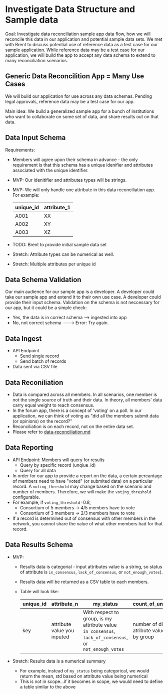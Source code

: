 # Investigate Data Structure and Sample data

Goal: Investigate data reconciliation sample app data flow, how we will reconcile this data in our application and potential sample data sets. We met with Brent to discuss potential use of reference data as a test case for our sample application. While reference data may be a test case for our application, we will build the app to accept any data schema to extend to many reconciliation scenarios.

## Generic Data Reconcilition App = Many Use Cases

We will build our application for use across any data schemas. Pending legal approvals, reference data may be a test case for our app.

Main idea: We build a generalized sample app for a bunch of institutions who want to collaborate on some set of data, and share results out on that data.

## Data Input Schema

Requirements:

- Members will agree upon their schema in advance - the only requirement is that this schema has a unique idenifier and attributes associated with the unique identifier.
- MVP: Our idenitifier and attributes types will be strings.
- MVP: We will only handle one attribute in this data reconciliation app. For example:

  | unique_id | attribute_1 |
  | --------- | ----------- |
  | A001      | XX          |
  | A002      | XY          |
  | A003      | XZ          |

- TODO: Brent to provide initial sample data set
- Stretch: Attribute types can be numerical as well.
- Stretch: Multiple attributes per unique id

## Data Schema Validation

Our main audience for our sample app is a developer. A developer could take our sample app and extend it to their own use case. A developer could provide their input schema. Validation on the schema is not neccessary for our app, but it could be a simple check:

- Yes, the data is in correct schema --> ingested into app
- No, not correct schema ---> Error: Try again.

## Data Ingest

- API Endpoint
  - Send single record
  - Send batch of records
- Data sent via CSV file

## Data Reconiliation

- Data is compared across all members. In all scenarios, one member is not the single source of truth and their data. In theory, all members' data carry equal weight to reach consensus.
- In the forum app, there is a concept of 'voting' on a poll. In our application, we can think of voting as "did all the members submit data (or opinions) on the record?"
- Reconciliation is on each record, not on the entire data set.
- Please refer to [data-reconciliation.md](./data-reconciliation.md)

## Data Reporting

- API Endpoint: Members will query for results
  - Query by specific record (unqiue_id)
  - Query for all data
- In order for our app to provide a report on the data, a certain percantage of members need to have "voted" (or submited data) on a particular record. A `voting_threshold` may change based on the scenario and number of members. Therefore, we will make the `voting_threshold` configurable.
- For example, if `voting_threshold`=0.8,
  - Consortium of 5 members -> 4/5 members have to vote
  - Consortium of 3 members -> 2/3 members have to vote
- If a record is determined out of consensus with other members in the network, you cannot share the value of what other members had for that record.

## Data Results Schema
- MVP:
  - Results data is categorial - input attributes value is a string, so status of attribute is `in_consensus`, `lack_of_consensus`, or `not_enough_votes`).
  - Results data will be returned as a CSV table to each members. 
  - Table will look like:

    | unique_id | attribute_n                 | my_status                                                                                               | count_of_unique_values                               | members_in_agreement                                              | majority_minority                                                                     |
    | --------- | --------------------------- | ------------------------------------------------------------------------------------------------------- | ---------------------------------------------------- | ----------------------------------------------------------------- | ------------------------------------------------------------------------------------- |
    | key       | attribute value you inputed | With respect to group, is my attribute value `in_consensus`, `lack_of_consensus`, or `not_enough_votes` | number of different atribute values inputed by group | number of members who agree with the attribute value you provided | are you in the majority or minority with the value provided? (`majority`, `minority`) |

- Stretch: Results data is a numerical summary
   - For example, instead of `my_status` being categorical, we would return the mean, std based on attribute value being numerical
   - This is not in scope...if it becomes in scope, we would need to define a table similar to the above